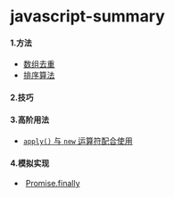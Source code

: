 # javascript-summary
#### 1.方法

- [数组去重](https://github.com/YihooZero/javascript-summary/blob/main/methods/01ArrayDeduplication.js)
- [排序算法](https://github.com/YihooZero/javascript-summary/blob/main/methods/02SortingAlgorithms.js)

#### 2.技巧

#### 3.高阶用法

- [`apply()` 与 `new` 运算符配合使用](https://github.com/YihooZero/javascript-summary/blob/main/hightLevelUsage/01applyWithNew.js)

#### 4.模拟实现

- ​	[Promise.finally](https://github.com/YihooZero/javascript-summary/blob/main/polyfill/PromiseFinally.js)

